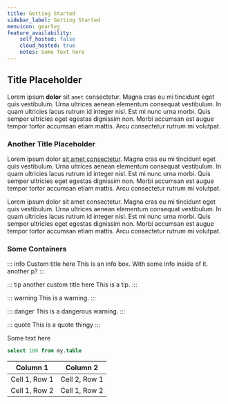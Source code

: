 ```yaml
---
title: Getting Started
sidebar_label: Getting Started
menuicon: gearSvg
feature_availability:
    self_hosted: false 
    cloud_hosted: true 
    notes: Some Text here
---
```


## Title Placeholder
Lorem ipsum **dolor** sit `amet` consectetur. Magna cras eu mi tincidunt eget quis vestibulum. Urna ultrices aenean elementum consequat vestibulum. In quam ultricies lacus rutrum id integer nisl. Est mi nunc urna morbi. Quis semper ultricies eget egestas dignissim non. Morbi accumsan est augue tempor tortor accumsan etiam mattis. Arcu consectetur rutrum mi volutpat. 

### Another Title Placeholder

Lorem ipsum dolor [sit amet consectetur](http://google.com). Magna cras eu mi tincidunt eget quis vestibulum. Urna ultrices aenean elementum consequat vestibulum. In quam ultricies lacus rutrum id integer nisl. Est mi nunc urna morbi. Quis semper ultricies eget egestas dignissim non. Morbi accumsan est augue tempor tortor accumsan etiam mattis. Arcu consectetur rutrum mi volutpat.

Lorem ipsum dolor sit amet consectetur. Magna cras eu mi tincidunt eget quis vestibulum. Urna ultrices aenean elementum consequat vestibulum. In quam ultricies lacus rutrum id integer nisl. Est mi nunc urna morbi. Quis semper ultricies eget egestas dignissim non. Morbi accumsan est augue tempor tortor accumsan etiam mattis. Arcu consectetur rutrum mi volutpat.

### Some Containers
::: info Custom title here
This is an info box. With some info inside of it.
another p?
:::

::: tip another custom title here
This is a tip.
:::

::: warning
This is a warning.
:::

::: danger
This is a dangerous warning.
:::

::: quote 
This is a quote thingy
:::

Some text here

```sql
select 100 from my.table
```

| Column 1      | Column 2      |
| ------------- | ------------- |
| Cell 1, Row 1 | Cell 2, Row 1 |
| Cell 1, Row 2 | Cell 1, Row 2 |
